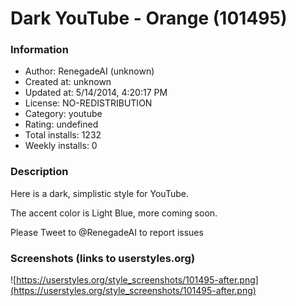 # Dark YouTube - Orange (101495)

### Information
- Author: RenegadeAI (unknown)
- Created at: unknown
- Updated at: 5/14/2014, 4:20:17 PM
- License: NO-REDISTRIBUTION
- Category: youtube
- Rating: undefined
- Total installs: 1232
- Weekly installs: 0


### Description
Here is a dark, simplistic style for YouTube. 

The accent color is Light Blue, more coming soon. 

Please Tweet to @RenegadeAI to report issues


### Screenshots (links to userstyles.org)
![https://userstyles.org/style_screenshots/101495-after.png](https://userstyles.org/style_screenshots/101495-after.png)



